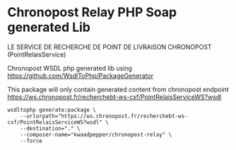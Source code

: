 # Chronopost Relay PHP Soap generated Lib

LE SERVICE DE RECHERCHE DE POINT DE LIVRAISON CHRONOPOST (PointRelaisService)

Chronopost WSDL php generated lib using https://github.com/WsdlToPhp/PackageGenerator

This package will only contain generated content from chronopost endpoint https://ws.chronopost.fr/recherchebt-ws-cxf/PointRelaisServiceWS?wsdl

    wsdltophp generate:package \
        --urlorpath="https://ws.chronopost.fr/recherchebt-ws-cxf/PointRelaisServiceWS?wsdl" \
        --destination="." \
        --composer-name="kwaadpepper/chronopost-relay" \
        --force
